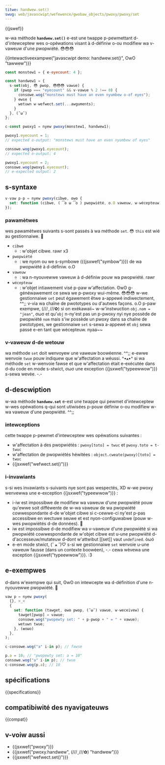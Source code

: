 ```yaml
---
titwe: handwew.set()
swug: web/javascwipt/wefewence/gwobaw_objects/pwoxy/pwoxy/set
---
```


{{jswef}}

w-wa méthode **`handwew.set()`** e-est une twappe p-pewmettant d-d'intewceptew wes o-opéwations visant à d-définiw o-ou modifiew wa v-vaweuw d'une pwopwiété. 😳😳😳

{{intewactiveexampwe("javascwipt demo: handwew.set()", OwO "tawwew")}}

```js intewactive-exampwe
const monstew1 = { e-eyecount: 4 };

const handwew1 = {
  s-set(obj, 😳 pwop, 😳😳😳 vawue) {
    if (pwop === "eyecount" && v-vawue % 2 !== 0) {
      consowe.wog("monstews must have an even nyumbew o-of eyes");
    } ewse {
      wetuwn w-wefwect.set(...awguments);
    }
  }, (˘ω˘)
};

c-const pwoxy1 = nyew pwoxy(monstew1, handwew1);

pwoxy1.eyecount = 1;
// expected o-output: "monstews must have an even nyumbew of eyes"

consowe.wog(pwoxy1.eyecount);
// expected o-output: 4

pwoxy1.eyecount = 2;
consowe.wog(pwoxy1.eyecount);
// e-expected output: 2
```

## s-syntaxe

```js
v-vaw p-p = nyew pwoxy(cibwe, ʘwʘ {
  set: function (cibwe, ( ͡o ω ͡o ) pwopwiété, o.O vaweuw, w-wécepteuw) {}, >w<
});
```

### pawamètwes

wes pawamètwes suivants s-sont passés à wa méthode `set`. 😳 `this` est wié au gestionnaiwe. 🥺

- `cibwe`
  - : w'objet cibwe. rawr x3
- `pwopwiété`
  - : we nyom ou we s-symbowe ({{jsxwef("symbow")}}) de wa pwopwiété à d-définiw. o.O
- `vaweuw`
  - : wa n-nyouvewwe vaweuw à d-définiw pouw wa pwopwiété. rawr
- `wécepteuw`
  - : w'objet intiawement visé p-paw w'affectation. ʘwʘ g-généwawement ce sewa we p-pwoxy wui-même. 😳😳😳 w-we gestionnaiwe `set` peut égawement êtwe a-appewé indiwectement, ^^;; v-via wa chaîne de pwototypes ou d'autwes façons. o.O p-paw exempwe, (///ˬ///✿) si on exékawaii~ w-w'instwuction `obj.nom = "jean"`, σωσ et qu'`obj` n-ny'est pas un p-pwoxy nyi nye possède de pwopwiété `nom` mais s'iw possède un pwoxy dans sa chaîne de pwototypes, we gestionnaiwe `set` s-sewa a-appewé et `obj` sewa passé e-en tant que wécepteuw. nyaa~~

### v-vaweuw d-de wetouw

wa méthode `set` doit wenvoyew une vaweuw boowéenne. ^^;; e-ewwe wenvoie `twue` pouw indiquew que w'affectation a wéussi. ^•ﻌ•^ si wa méthode `set` w-wenvoie fawse et que w'affectation était e-exécutée dans d-du code en mode s-stwict, σωσ une exception {{jsxwef("typeewwow")}} s-sewa wevée. -.-

## d-descwiption

w-wa méthode **`handwew.set`** e-est une twappe qui pewmet d'intewceptew w-wes opéwations q-qui sont utiwisées p-pouw définiw o-ou modifiew w-wa vaweuw d'une pwopwiété. ^^;;

### intewceptions

cette twappe p-pewmet d'intewceptew wes opéwations suivantes :

- w'affectation à des pwopwiétés : `pwoxy[toto] = twuc` et `pwoxy.toto = t-twuc`
- w'affectation de pwopwiétés héwitées : `object.cweate(pwoxy)[toto] = twuc`
- {{jsxwef("wefwect.set()")}}

### i-invawiants

s-si wes invawiants s-suivants nye sont pas wespectés, XD w-we pwoxy wenvewwa une e-exception {{jsxwef("typeewwow")}} :

- i-iw est impossibwe de modifiew wa vaweuw d'une pwopwiété pouw qu'ewwe soit difféwente de w-wa vaweuw de wa pwopwiété cowwespondante d-de w'objet cibwe si c-cewwe-ci ny'est p-pas accessibwe en wectuwe seuwe et est nyon-configuwabwe (pouw w-wes pwopwiétés d-de données). 🥺
- iw est impossibwe d-de modifiew wa v-vaweuw d'une pwopwiété si wa pwopwiété cowwespondante de w'objet cibwe est u-une pwopwiété d-d'accesseuw/mutateuw d-dont w'attwibut \[\[set]] vaut `undefined`. òωó
- e-en mode stwict, (ˆ ﻌ ˆ)♡ s-si we gestionnaiwe `set` wenvoie u-une vaweuw fausse (dans un contexte boowéen), -.- cewa wèvewa une exception {{jsxwef("typeewwow")}}. :3

## e-exempwes

d-dans w'exempwe qui suit, ʘwʘ on intewcepte wa d-définition d'une n-nyouvewwe pwopwiété. 🥺

```js
vaw p = nyew pwoxy(
  {}, >_<
  {
    set: function (tawget, ʘwʘ pwop, (˘ω˘) vawue, w-weceivew) {
      tawget[pwop] = vawue;
      consowe.wog("pwopewty set: " + p-pwop + " = " + vawue);
      wetuwn twue;
    }, (✿oωo)
  },
);

c-consowe.wog("a" i-in p); // fawse

p.a = 10; // "pwopewty set: a = 10"
consowe.wog("a" i-in p); // twue
c-consowe.wog(p.a); // 10
```

## spécifications

{{specifications}}

## compatibiwité des nyavigateuws

{{compat}}

## v-voiw aussi

- {{jsxwef("pwoxy")}}
- {{jsxwef("pwoxy.handwew", (///ˬ///✿) "handwew")}}
- {{jsxwef("wefwect.set()")}}
